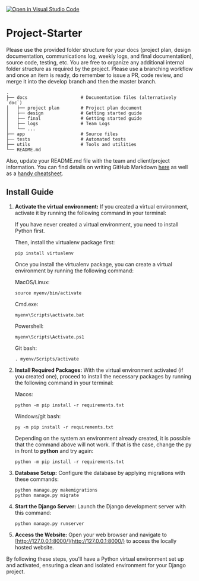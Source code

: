 [![Open in Visual Studio Code](https://classroom.github.com/assets/open-in-vscode-718a45dd9cf7e7f842a935f5ebbe5719a5e09af4491e668f4dbf3b35d5cca122.svg)](https://classroom.github.com/online_ide?assignment_repo_id=12113061&assignment_repo_type=AssignmentRepo)

# Project-Starter

Please use the provided folder structure for your docs (project plan, design documentation, communications log, weekly logs, and final documentation), source code, testing, etc.    You are free to organize any additional internal folder structure as required by the project.  Please use a branching workflow and once an item is ready, do remember to issue a PR, code review, and merge it into the develop branch and then the master branch.

```
.
├── docs                    # Documentation files (alternatively `doc`)
│   ├── project plan        # Project plan document
│   ├── design              # Getting started guide
│   ├── final               # Getting started guide
│   ├── logs                # Team Logs
│   └── ...
├── app                     # Source files
├── tests                   # Automated tests
├── utils                   # Tools and utilities
└── README.md
```

Also, update your README.md file with the team and client/project information.  You can find details on writing GitHub Markdown [here](https://docs.github.com/en/get-started/writing-on-github/getting-started-with-writing-and-formatting-on-github/basic-writing-and-formatting-syntax) as well as a [handy cheatsheet](https://enterprise.github.com/downloads/en/markdown-cheatsheet.pdf).

## Install Guide

1. **Activate the virtual environment:** If you created a virtual environment, activate it by running the following command in your terminal:

   If you have never created a virtual environment, you need to install Python first.

   Then, install the virtualenv package first:

   ```console
   pip install virtualenv
   ```

   Once you install the virtualenv package, you can create a virtual environment by running the following command:

   MacOS/Linux:

   ```console
   source myenv/bin/activate
   ```

   Cmd.exe:

   ```console
   myenv\Scripts\activate.bat
   ```

   Powershell:

   ```console
   myenv\Scripts\Activate.ps1
   ```

   Git bash:

   ```console
   . myenv/Scripts/activate
   ```
2. **Install Required Packages:** With the virtual environment activated (if you created one), proceed to install the necessary packages by running the following command in your terminal:

   Macos:

   ```console
   python -m pip install -r requirements.txt
   ```

   Windows/git bash:

   ```console
   py -m pip install -r requirements.txt
   ```

   Depending on the system an environment already created, it is possible that the command above will not work. If that is the case, change the py in front to **python** and try again:

   ```console
   python -m pip install -r requirements.txt
   ```
3. **Database Setup:** Configure the database by applying migrations with these commands:

   ```console
   python manage.py makemigrations
   python manage.py migrate
   ```
4. **Start the Django Server:** Launch the Django development server with this command:

   ```console
   python manage.py runserver
   ```
5. **Access the Website:** Open your web browser and navigate to [http://127.0.0.1:8000/](http://127.0.0.1:8000/) to access the locally hosted website.

By following these steps, you'll have a Python virtual environment set up and activated, ensuring a clean and isolated environment for your Django project.
